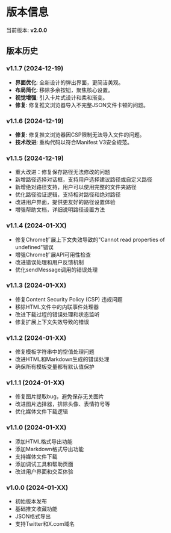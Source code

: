 # 版本信息

当前版本: **v2.0.0**

## 版本历史

### v1.1.7 (2024-12-19)
- **界面优化**: 全新设计的弹出界面，更简洁美观。
- **布局简化**: 移除多余按钮，聚焦核心设置。
- **视觉增强**: 引入卡片式设计和柔和渐变。
- **修复**: 修复推文浏览器导入不完整JSON文件卡顿的问题。

### v1.1.6 (2024-12-19)
- **修复**: 修复推文浏览器因CSP限制无法导入文件的问题。
- **技术改进**: 重构代码以符合Manifest V3安全规范。

### v1.1.5 (2024-12-19)
- 重大改进：修复保存路径无法修改的问题
- 新增路径选择对话框，支持用户选择建议路径或自定义路径
- 新增绝对路径支持，用户可以使用完整的文件夹路径
- 优化路径验证逻辑，支持相对路径和绝对路径
- 改进用户界面，提供更友好的路径设置体验
- 增强帮助文档，详细说明路径设置方法

### v1.1.4 (2024-01-XX)
- 修复Chrome扩展上下文失效导致的"Cannot read properties of undefined"错误
- 增强Chrome扩展API可用性检查
- 改进错误处理和用户反馈机制
- 优化sendMessage调用的错误处理

### v1.1.3 (2024-01-XX)
- 修复Content Security Policy (CSP) 违规问题
- 移除HTML文件中的内联事件处理器
- 改进下载过程的错误处理和状态监听
- 修复扩展上下文失效导致的错误

### v1.1.2 (2024-01-XX)
- 修复模板字符串中的空值处理问题
- 改进HTML和Markdown生成的错误处理
- 确保所有模板变量都有默认值保护

### v1.1.1 (2024-01-XX)
- 修复图片提取bug，避免保存无关图片
- 改进图片选择器，排除头像、表情符号等
- 优化媒体文件下载逻辑

### v1.1.0 (2024-01-XX)
- 添加HTML格式导出功能
- 添加Markdown格式导出功能
- 支持媒体文件下载
- 添加调试工具和帮助页面
- 改进用户界面和交互体验

### v1.0.0 (2024-01-XX)
- 初始版本发布
- 基础推文收藏功能
- JSON格式导出
- 支持Twitter和X.com域名